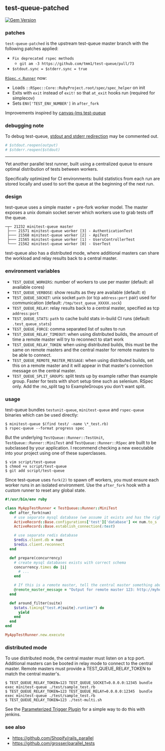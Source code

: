 ## test-queue-patched

[![Gem Version](https://badge.fury.io/rb/test-queue-patched.svg)](https://rubygems.org/gems/test-queue-patched)

### patches

`test-queue-patched` is the upstream test-queue master branch with the following patches applied:

- `Fix deprecated rspec methods`
  - `git am -3 https://github.com/tmm1/test-queue/pull/73`
- `$stdout.sync = $stderr.sync = true`

[`RSpec < Runner`](lib/test_queue/runner/rspec.rb) now:
 - Loads `::RSpec::Core::RubyProject.root/spec/spec_helper` on init
 - Exits with `exit` instead of `exit!` so that `at_exit` hooks run (required for simplecov)
 - Sets `ENV['TEST_ENV_NUMBER']` in `after_fork`

Improvements inspired by [canvas-lms test-queue](https://github.com/instructure/canvas-lms/blob/039207c04faa67503633e4caf554dbc49cc78549/script/rspec-queue#L43)

### debugging note

To debug test-queue, [stdout and stderr redirection](lib/test_queue/runner.rb) may be commented out.

```ruby
# $stdout.reopen(output)
# $stderr.reopen($stdout)
```

---

Yet another parallel test runner, built using a centralized queue to ensure
optimal distribution of tests between workers.

Specifically optimized for CI environments: build statistics from each run
are stored locally and used to sort the queue at the beginning of the
next run.

### design

test-queue uses a simple master + pre-fork worker model. The master
exposes a unix domain socket server which workers use to grab tests off
the queue.

```
─┬─ 21232 minitest-queue master
 ├─── 21571 minitest-queue worker [3] - AuthenticationTest
 ├─── 21568 minitest-queue worker [2] - ApiTest
 ├─── 21565 minitest-queue worker [1] - UsersControllerTest
 └─── 21562 minitest-queue worker [0] - UserTest
```

test-queue also has a distributed mode, where additional masters can share
the workload and relay results back to a central master.

### environment variables

- `TEST_QUEUE_WORKERS`: number of workers to use per master (default: all available cores)
- `TEST_QUEUE_VERBOSE`: show results as they are available (default: `0`)
- `TEST_QUEUE_SOCKET`: unix socket `path` (or tcp `address:port` pair) used for communication (default: `/tmp/test_queue_XXXXX.sock`)
- `TEST_QUEUE_RELAY`: relay results back to a central master, specified as tcp `address:port`
- `TEST_QUEUE_STATS`: `path` to cache build stats in-build CI runs (default: `.test_queue_stats`)
- `TEST_QUEUE_FORCE`: comma separated list of suites to run
- `TEST_QUEUE_RELAY_TIMEOUT`: when using distributed builds, the amount of time a remote master will try to reconnect to start work
- `TEST_QUEUE_RELAY_TOKEN`: when using distributed builds, this must be the same on remote masters and the central master for remote masters to be able to connect.
- `TEST_QUEUE_REMOTE_MASTER_MESSAGE`: when using distributed builds, set this on a remote master and it will appear in that master's connection message on the central master.
- `TEST_QUEUE_SPLIT_GROUPS`: split tests up by example rather than example group. Faster for tests with short setup time such as selenium. RSpec only. Add the :no_split tag to ExampleGroups you don't want split.

### usage

test-queue bundles `testunit-queue`, `minitest-queue` and `rspec-queue` binaries which can be used directly:

```
$ minitest-queue $(find test/ -name \*_test.rb)
$ rspec-queue --format progress spec
```

But the underlying `TestQueue::Runner::TestUnit`, `TestQueue::Runner::MiniTest` and `TestQueue::Runner::RSpec` are
built to be subclassed by your application. I recommend checking a new
executable into your project using one of these superclasses.

```
$ vim script/test-queue
$ chmod +x script/test-queue
$ git add script/test-queue
```

Since test-queue uses `fork(2)` to spawn off workers, you must ensure each worker
runs in an isolated environment. Use the `after_fork` hook with a custom
runner to reset any global state.

``` ruby
#!/usr/bin/env ruby

class MyAppTestRunner < TestQueue::Runner::MiniTest
  def after_fork(num)
    # use separate mysql database (we assume it exists and has the right schema already)
    ActiveRecord::Base.configurations['test']['database'] << num.to_s
    ActiveRecord::Base.establish_connection(:test)

    # use separate redis database
    $redis.client.db = num
    $redis.client.reconnect
  end

  def prepare(concurrency)
    # create mysql databases exists with correct schema
    concurrency.times do |i|
      # ...
    end

    # If this is a remote master, tell the central master something about us
    @remote_master_message = "Output for remote master 123: http://myhost.com/build/123"
  end

  def around_filter(suite)
    $stats.timing("test.#{suite}.runtime") do
      yield
    end
  end
end

MyAppTestRunner.new.execute
```

### distributed mode

To use distributed mode, the central master must listen on a tcp port. Additional masters can be booted
in relay mode to connect to the central master. Remote masters must provide a TEST_QUEUE_RELAY_TOKEN
to match the central master's.

```
$ TEST_QUEUE_RELAY_TOKEN=123 TEST_QUEUE_SOCKET=0.0.0.0:12345 bundle exec minitest-queue ./test/sample_test.rb
$ TEST_QUEUE_RELAY_TOKEN=123 TEST_QUEUE_RELAY=0.0.0.0:12345  bundle exec minitest-queue ./test/sample_test.rb
$ TEST_QUEUE_RELAY_TOKEN=123 ./test-multi.sh
```

See the [Parameterized Trigger Plugin](https://wiki.jenkins-ci.org/display/JENKINS/Parameterized+Trigger+Plugin)
for a simple way to do this with jenkins.

### see also

  * https://github.com/Shopify/rails_parallel
  * https://github.com/grosser/parallel_tests
